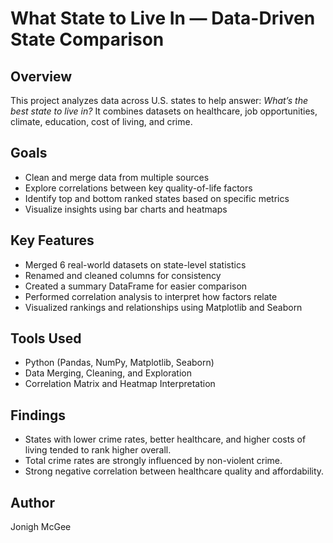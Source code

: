 # What State to Live In — Data-Driven State Comparison

## Overview

This project analyzes data across U.S. states to help answer: *What’s the best state to live in?* It combines datasets on healthcare, job opportunities, climate, education, cost of living, and crime.

## Goals

- Clean and merge data from multiple sources
- Explore correlations between key quality-of-life factors
- Identify top and bottom ranked states based on specific metrics
- Visualize insights using bar charts and heatmaps

## Key Features

- Merged 6 real-world datasets on state-level statistics
- Renamed and cleaned columns for consistency
- Created a summary DataFrame for easier comparison
- Performed correlation analysis to interpret how factors relate
- Visualized rankings and relationships using Matplotlib and Seaborn

## Tools Used

- Python (Pandas, NumPy, Matplotlib, Seaborn)
- Data Merging, Cleaning, and Exploration
- Correlation Matrix and Heatmap Interpretation

## Findings

- States with lower crime rates, better healthcare, and higher costs of living tended to rank higher overall.
- Total crime rates are strongly influenced by non-violent crime.
- Strong negative correlation between healthcare quality and affordability.

## Author

Jonigh McGee
